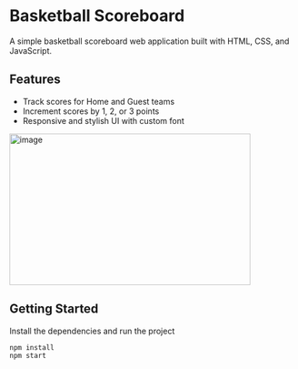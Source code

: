 # Basketball Scoreboard

A simple basketball scoreboard web application built with HTML, CSS, and JavaScript.

## Features

- Track scores for Home and Guest teams
- Increment scores by 1, 2, or 3 points
- Responsive and stylish UI with custom font
<img width="424" height="266" alt="image" src="https://github.com/user-attachments/assets/b5c69c4d-984a-4be4-8b59-fe0feabc1bf4" />


## Getting Started

Install the dependencies and run the project

```
npm install
npm start
```
